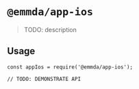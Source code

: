 # `@emmda/app-ios`

> TODO: description

## Usage

```
const appIos = require('@emmda/app-ios');

// TODO: DEMONSTRATE API
```
